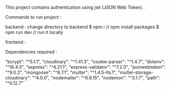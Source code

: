 This project contains authentication using jwt (JSON Web Token) .

Commands to run project : 

backend : 
change directory to backend
$ npm i       // npm install packages
$ npm run dev // run it locally

frontend : 




Dependencies required : 

   "bcrypt": "^5.1.1",
    "cloudinary": "^1.41.3",
    "cookie-parser": "^1.4.7",
    "dotenv": "^16.4.5",
    "express": "^4.21.1",
    "express-validator": "^7.2.0",
    "jsonwebtoken": "^9.0.2",
    "mongoose": "^8.7.1",
    "multer": "^1.4.5-lts.1",
    "multer-storage-cloudinary": "^4.0.0",
    "nodemailer": "^6.9.15",
    "nodemon": "^3.1.7",
    "path": "^0.12.7"
